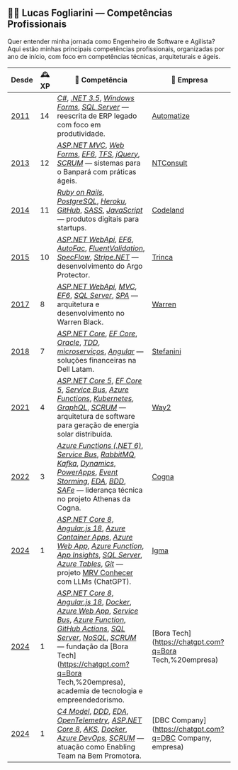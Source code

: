 ## 👨‍💻 Lucas Fogliarini — Competências Profissionais

Quer entender minha jornada como Engenheiro de Software e Agilista?  
Aqui estão minhas principais competências profissionais, organizadas por ano de início, com foco em competências técnicas, arquiteturais e ágeis.

| Desde | 🕰️ XP | 🧠 Competência | 🏢 Empresa |
|-------|----------------|----------------|------------|
| [2011](https://chatgpt.com?q=2011%20na%20Engenharia%20de%20Software) | 14 | [_C#_](https://chatgpt.com?q=C%23), [_.NET 3.5_](https://chatgpt.com?q=.NET%203.5), [_Windows Forms_](https://chatgpt.com?q=Windows%20Forms), [_SQL Server_](https://chatgpt.com?q=SQL%20Server) — reescrita de ERP legado com foco em produtividade. | [Automatize](https://chatgpt.com?q=Automatize,%20empresa) |
| [2013](https://chatgpt.com?q=2013%20na%20Engenharia%20de%20Software) | 12 | [_ASP.NET MVC_](https://chatgpt.com?q=ASP.NET%20MVC), [_Web Forms_](https://chatgpt.com?q=Web%20Forms), [_EF6_](https://chatgpt.com?q=EF6), [_TFS_](https://chatgpt.com?q=TFS), [_jQuery_](https://chatgpt.com?q=jQuery), [_SCRUM_](https://chatgpt.com?q=SCRUM) — sistemas para o Banpará com práticas ágeis. | [NTConsult](https://chatgpt.com?q=NTConsult,%20empresa) |
| [2014](https://chatgpt.com?q=2014%20na%20Engenharia%20de%20Software) | 11 | [_Ruby on Rails_](https://chatgpt.com?q=Ruby%20on%20Rails), [_PostgreSQL_](https://chatgpt.com?q=PostgreSQL), [_Heroku_](https://chatgpt.com?q=Heroku), [_GitHub_](https://chatgpt.com?q=GitHub), [_SASS_](https://chatgpt.com?q=SASS), [_JavaScript_](https://chatgpt.com?q=JavaScript) — produtos digitais para startups. | [Codeland](https://chatgpt.com?q=Codeland,%20empresa) |
| [2015](https://chatgpt.com?q=2015%20na%20Engenharia%20de%20Software) | 10 | [_ASP.NET WebApi_](https://chatgpt.com?q=ASP.NET%20WebApi), [_EF6_](https://chatgpt.com?q=EF6), [_AutoFac_](https://chatgpt.com?q=AutoFac), [_FluentValidation_](https://chatgpt.com?q=FluentValidation), [_SpecFlow_](https://chatgpt.com?q=SpecFlow), [_Stripe.NET_](https://chatgpt.com?q=Stripe.NET) — desenvolvimento do Argo Protector. | [Trinca](https://chatgpt.com?q=Trinca,%20empresa) |
| [2017](https://chatgpt.com?q=2017%20na%20Engenharia%20de%20Software) | 8 | [_ASP.NET WebApi_](https://chatgpt.com?q=ASP.NET%20WebApi), [_MVC_](https://chatgpt.com?q=MVC), [_EF6_](https://chatgpt.com?q=EF6), [_SQL Server_](https://chatgpt.com?q=SQL%20Server), [_SPA_](https://chatgpt.com?q=SPA) — arquitetura e desenvolvimento no Warren Black. | [Warren](https://chatgpt.com?q=Warren,%20empresa) |
| [2018](https://chatgpt.com?q=2018%20na%20Engenharia%20de%20Software) | 7 | [_ASP.NET Core_](https://chatgpt.com?q=ASP.NET%20Core), [_EF Core_](https://chatgpt.com?q=EF%20Core), [_Oracle_](https://chatgpt.com?q=Oracle), [_TDD_](https://chatgpt.com?q=TDD), [_microserviços_](https://chatgpt.com?q=microservices), [_Angular_](https://chatgpt.com?q=Angular) — soluções financeiras na Dell Latam. | [Stefanini](https://chatgpt.com?q=Stefanini,%20empresa) |
| [2021](https://chatgpt.com?q=2021%20na%20Engenharia%20de%20Software) | 4 | [_ASP.NET Core 5_](https://chatgpt.com?q=ASP.NET%20Core%205), [_EF Core 5_](https://chatgpt.com?q=EF%20Core%205), [_Service Bus_](https://chatgpt.com?q=Azure%20Service%20Bus), [_Azure Functions_](https://chatgpt.com?q=Azure%20Functions), [_Kubernetes_](https://chatgpt.com?q=Kubernetes), [_GraphQL_](https://chatgpt.com?q=GraphQL), [_SCRUM_](https://chatgpt.com?q=SCRUM) — arquitetura de software para geração de energia solar distribuída. | [Way2](https://chatgpt.com?q=Way2,%20empresa) |
| [2022](https://chatgpt.com?q=2022%20na%20Engenharia%20de%20Software) | 3 | [_Azure Functions (.NET 6)_](https://chatgpt.com?q=Azure%20Functions%20.NET%206), [_Service Bus_](https://chatgpt.com?q=Azure%20Service%20Bus), [_RabbitMQ_](https://chatgpt.com?q=RabbitMQ), [_Kafka_](https://chatgpt.com?q=Kafka), [_Dynamics_](https://chatgpt.com?q=Microsoft%20Dynamics), [_PowerApps_](https://chatgpt.com?q=PowerApps), [_Event Storming_](https://chatgpt.com?q=Event%20Storming), [_EDA_](https://chatgpt.com?q=Event-driven%20architecture), [_BDD_](https://chatgpt.com?q=BDD), [_SAFe_](https://chatgpt.com?q=SAFe) — liderança técnica no projeto Athenas da Cogna. | [Cogna](https://chatgpt.com?q=Cogna,%20empresa) |
| [2024](https://chatgpt.com?q=2024%20na%20Engenharia%20de%20Software) | 1 | [_ASP.NET Core 8_](https://chatgpt.com?q=ASP.NET%20Core%208), [_Angular.js 18_](https://chatgpt.com?q=Angular), [_Azure Container Apps_](https://chatgpt.com?q=Azure%20Container%20Apps), [_Azure Web App_](https://chatgpt.com?q=Azure%20Web%20App), [_Azure Function_](https://chatgpt.com?q=Azure%20Functions), [_App Insights_](https://chatgpt.com?q=Azure%20Application%20Insights), [_SQL Server_](https://chatgpt.com?q=SQL%20Server), [_Azure Tables_](https://chatgpt.com?q=Azure%20Tables), [_Git_](https://chatgpt.com?q=Git) — projeto [MRV Conhecer](https://www.igma.do/cases/plataforma-comercial-mrv) com LLMs (ChatGPT). | [Igma](https://chatgpt.com?q=Igma,%20empresa) |
| [2024](https://chatgpt.com?q=2024%20na%20Engenharia%20de%20Software) | 1 | [_ASP.NET Core 8_](https://chatgpt.com?q=ASP.NET%20Core%208), [_Angular.js 18_](https://chatgpt.com?q=Angular), [_Docker_](https://chatgpt.com?q=Docker), [_Azure Web App_](https://chatgpt.com?q=Azure%20Web%20App), [_Service Bus_](https://chatgpt.com?q=Azure%20Service%20Bus), [_Azure Function_](https://chatgpt.com?q=Azure%20Functions), [_GitHub Actions_](https://chatgpt.com?q=GitHub%20Actions), [_SQL Server_](https://chatgpt.com?q=SQL%20Server), [_NoSQL_](https://chatgpt.com?q=NoSQL), [_SCRUM_](https://chatgpt.com?q=SCRUM) — fundação da [Bora Tech](https://chatgpt.com?q=Bora Tech,%20empresa), academia de tecnologia e empreendedorismo. | [Bora Tech](https://chatgpt.com?q=Bora Tech,%20empresa) |
| [2024](https://chatgpt.com?q=2024%20na%20Engenharia%20de%20Software) | 1 | [_C4 Model_](https://chatgpt.com?q=C4%20Model), [_DDD_](https://chatgpt.com?q=DDD), [_EDA_](https://chatgpt.com?q=EDA), [_OpenTelemetry_](https://chatgpt.com?q=OpenTelemetry), [_ASP.NET Core 8_](https://chatgpt.com?q=ASP.NET%20Core%208), [_AKS_](https://chatgpt.com?q=Azure%20Kubernetes%20Service), [_Docker_](https://chatgpt.com?q=Docker), [_Azure DevOps_](https://chatgpt.com?q=Azure%20DevOps), [_SCRUM_](https://chatgpt.com?q=SCRUM) — atuação como Enabling Team na Bem Promotora. | [DBC Company](https://chatgpt.com?q=DBC Company, empresa)|
